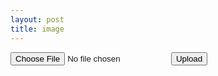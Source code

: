 ```yaml
---
layout: post
title: image
---
```


<!--This feature Belongs to: Mati -->

<html lang="en">
<head>
    <meta charset="UTF-8">
    <meta name="viewport" content="width=device-width, initial-scale=1.0">
    <title>image upload test page</title>
</head>
<body>
    <div id="upload button">
        <form action="upload.php" method="post" enctype="multipart/form-data">
            <input type="file" name="file">
            <button type="submit" name="submit">Upload</button>
        </form>
    </div>
</body>
</html>